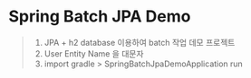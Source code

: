 # Spring Batch JPA Demo

>1. JPA + h2 database 이용하여 batch 작업 데모 프로젝트
>2. User Entity Name 을 대문자
>3. import gradle > SpringBatchJpaDemoApplication run